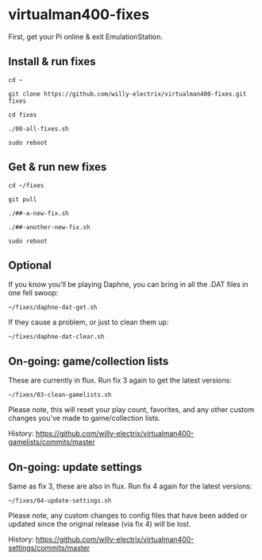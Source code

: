 # virtualman400-fixes

First, get your Pi online & exit EmulationStation.

## Install & run fixes

`cd ~`

`git clone https://github.com/willy-electrix/virtualman400-fixes.git fixes`

`cd fixes`

`./00-all-fixes.sh`

`sudo reboot`

## Get & run new fixes

`cd ~/fixes`

`git pull`

`./##-a-new-fix.sh`

`./##-another-new-fix.sh`

`sudo reboot`

## Optional

If you know you'll be playing Daphne, you can bring in all the .DAT files in one fell swoop:

`~/fixes/daphne-dat-get.sh`

If they cause a problem, or just to clean them up:

`~/fixes/daphne-dat-clear.sh`

## On-going: game/collection lists

These are currently in flux. Run fix 3 again to get the latest versions:

`~/fixes/03-clean-gamelists.sh`

Please note, this will reset your play count, favorites, and any other custom changes you've made to game/collection lists.

History: https://github.com/willy-electrix/virtualman400-gamelists/commits/master

## On-going: update settings

Same as fix 3, these are also in flux. Run fix 4 again for the latest versions:

`~/fixes/04-update-settings.sh`

Please note, any custom changes to config files that have been added or updated since the original release (via fix 4) will be lost.

History: https://github.com/willy-electrix/virtualman400-settings/commits/master
